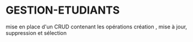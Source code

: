 # GESTION-ETUDIANTS
mise en place d'un CRUD contenant les opérations création , mise à jour, suppression et sélection

